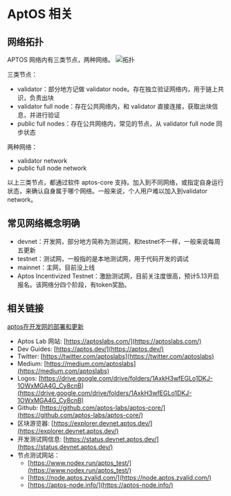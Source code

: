 # AptOS 相关

## 网络拓扑

APTOS 网络内有三类节点，两种网络。
![拓扑](https://aptos.dev/assets/images/v-fn-network-20283e9f73bf516237c0979d969af1db.svg)

三类节点：

- validator：部分地方记做 validator node。存在独立验证网络内，用于链上共识，负责出块
- validator full node：存在公共网络内，和 validator 直接连接，获取出块信息，并进行验证
- public full nodes：存在公共网络内，常见的节点，从 validator full node 同步状态

两种网络：

- validator network
- public full node network

以上三类节点，都通过软件 aptos-core 支持。加入到不同网络，或指定自身运行状态，来确认自身属于哪个网络。一般来说，个人用户难以加入到validator network。

## 常见网络概念明确

- devnet：开发网，部分地方简称为测试网，和testnet不一样，一般来说每周五更新
- testnet：测试网，一般指的是本地测试网，用于代码开发的调试
- mainnet：主网，目前没上线
- Aptos Incentivized Testnet：激励测试网，目前关注度很高，预计5.13开启报名。该网络分四个阶段，有token奖励。

## 相关链接

[aptos在开发网的部署和更新](./2022-05-10-aptos在开发网的部署和更新.md)

- Aptos Lab 网站: [https://aptoslabs.com/](https://aptoslabs.com/)
- Dev Guides: [https://aptos.dev/](https://aptos.dev/)
- Twitter: [https://twitter.com/aptoslabs](https://twitter.com/aptoslabs)
- Medium: [https://medium.com/aptoslabs](https://medium.com/aptoslabs)
- Logos: [https://drive.google.com/drive/folders/1AxkH3wfEGLo1DKJ-1OWxMGA4G_Cy8cnB](https://drive.google.com/drive/folders/1AxkH3wfEGLo1DKJ-1OWxMGA4G_Cy8cnB)
- Github: [https://github.com/aptos-labs/aptos-core/](https://github.com/aptos-labs/aptos-core/)
- 区块游览器: [https://explorer.devnet.aptos.dev/](https://explorer.devnet.aptos.dev/)
- 开发测试网信息: [https://status.devnet.aptos.dev/](https://status.devnet.aptos.dev/)
- 节点测试网站：
  - [https://www.nodex.run/aptos_test/](https://www.nodex.run/aptos_test/)
  - [https://node.aptos.zvalid.com/](https://node.aptos.zvalid.com/)
  - [https://aptos-node.info/](https://aptos-node.info/)
